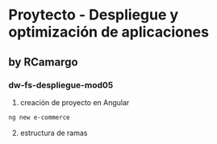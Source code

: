 
# Proytecto - Despliegue y optimización de aplicaciones
## by RCamargo
### dw-fs-despliegue-mod05


1. creación de proyecto en Angular 
```bash
ng new e-commerce
```

2. estructura de ramas
